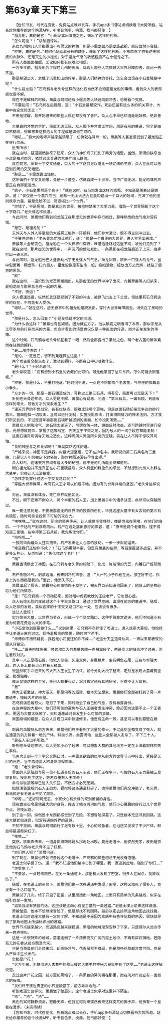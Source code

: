 # 第63y章 天下第三
        【告知书友，时代在变化，免费站点难以长存，手机app多书源站点切换看书大势所趋，站长给你推荐的这个换源APP，听书音色多、换源、找书都好使！】
       “祖龙船，真的是它！”小倔龙露出凝重之色，做出了这样的判断。
       “怎么可能？！”杀破狼惊叫。
       来自九州的几人全都露出不可思议的神色，但是小倔龙面乃是龙族战祖，感应自然不会错。
       “咿呀，真的是它。”珂珂也眨动着长长的睫毛，做出了这样的判断，小东西除了拥有逆天家族的血脉外，还是天生的小祖龙，对于祖龙气息的敏感程度不在小倔龙之下。
       所有人都面面相觑，无论如何都有些难以相信。
       一万多年前，祖龙船为了保住九州的传承，载着九那些人杰穿越大世界屏障而去，就此一去不返。
       那是希望之火，承载了沉重如山的传承，那是人们精神的寄托，怎么会出现在小石皇陵墓中呢？
       “什么祖龙船？”石乌鸦与老头骨这样的活化石自然不会知道祖龙船的事情，看到众人的表现感觉很不解。
       现在不是解释的时候，萧晨与珂珂还有小倔龙等人快速向前冲去，想要看个究竟。
       “不要乱闯！”石乌鸦在后提醒，道：“小石皇最是狡诈，死后还留有这么多的机关算计，大墓中肯定危险无比！”
       不用他提醒，最开始进来的那些人现在都没有了音讯，众人心中早已知道此地妖邪，绝非善地。
       大墓真的非常的空旷，简直无边无际，众人脚下并非虚无空间，而是有形的墓道，完全是由巨石砌成，很难想象这样浩大的工程成是如何完成的。
       “嗷吼……”巨大的咆哮声越来越清晰了，仿佛就在耳畔一般，萧晨等人甚至感觉到了祖龙船正在穿行而来。
       匪夷所思！
       就在这时，墓道突然狭窄了起来，众人的神识终于扫到了两旁的墙壁。当然，所谓的狭窄也不过是相对而言，依然远比普通的大墓广阔无数倍。
       就在前方，出现十字交叉通道，巨大的十字路口足以堪比一块辽阔的平原，众人在此可以感应到四周的交叉墙壁。
       “那是……”小倔龙露出惊色。
       这所谓的十字交叉地带，竟是一片虚空，仿佛自成一个世界，当中广阔无垠，祖龙咆哮的声音正在自那里透出。
       “疯子，小石皇果然是个疯子！”就在这时，石乌鸦发出这样的感慨，不知道是羡慕还是嫉妒，道：“仅仅是一个墓穴而已，他却一无上大法力在此构建出一个巨大的场域，充满了他的法则秩序力量，最是危险不过，简直堪比一个世界。”
       “你错了，不是场域，而是真正的世界，被他拘禁来了大半力量，借助一个世界隔断了这个十字路口。”老头骨这样说道。
       与此同时，萧晨他们看到祖龙船正在那虚无的世界中穿行而过，那种熟悉的龙气绝对没有错。
       “是它，是祖龙船！”
       天外天与人外人等掌控的大威冥王躯体一阵颤抖，他们非常激动，恨不得立刻冲过去。
       “不要冲过去！”老头骨急忙阻止他们，道：“那是一个真正的大世界，进入容易出来难。”
       萧晨等人全部变色，祖龙船在一个大世界中穿行，难道恰逢路过这里不成，被他们见到了？
       就在这时，那片虚无的世界中，一声沉闷的低吼发出，一条黑影在祖龙船后追了上来，抬手打出一道光束。
       与此同时，祖龙船光芒大盛震动出了无比强大的气息，神龙回首，喷出一口强大的龙气，当中包裹着一颗龙珠，扫向后方。祖龙船像是有生命一般，宛如活物，绽放出万丈光辉，挡住了后方的黑影。
       “刷”
       就在这时，一道炽烈的光芒照耀而出，从那虚无的世界中冲了出来，向着萧晨等人扫杀来，是祖龙船与那黑影合在一起的力量。
       “不好，快退！”
       众人极速远遁，纵然如此还是受到了不轻的冲击，被掀飞出去上千丈远，但这里有石乌鸦这样的存在，不可能有人受伤。
       “嗷吼……”就在这时，虚无世界中的祖龙船摆脱黑影，穿行大世界屏障而去，消失在了黑暗的世界。
       “那是什么，怎么回事？”小倔龙惊疑不定的问道。
       “为什么会这样？”萧晨也有些疑惑，因为就在方才，他以破妄之眼看清了本质，那似乎是从无尽岁月前打穿而来的力量，而方才看到的场景也仅仅是一种画面的传递，而非正在发生的事情。
       这个时候，石乌鸦与老头骨相互看了一眼，然后全都露出了激动之色，两个老古董的躯体竟然在轻微的颤抖。
       “是……那件东西！”
       “是的，一定是它，想不到竟埋葬在这里！”
       两个老古董全都失态了，激动到颤抖，不断在口中叨咕着什么。
       “是什么？”小倔龙追问。
       老头骨叹道：“没有想到小石皇的收藏如此可怕，可是他掌握了这件东西，怎么可能会陨落呢。”
       “咿呀，那是什么，不要打哑谜。”珂珂很不满，一点也不惧怕两个老古董，气呼呼的挥舞着小拳头。
       “方才的一切，都是一面石镜造成的，号称史上第三石兵，持有它，简直可以无敌天下！”
       听到老头骨这样说，众人更是不解，萧晨心有疑惑，问道：“第三石兵，一面石镜，到底有怎样的来头，导致方才的现象发生？”
       “诸天万界的不世战宝，各有优缺点，很难比较哪个更强，但是这面石镜却毫无争议的排行第三。镜面阻挡一切攻击，且可以进行复制，实施投影攻击，打出相同威力的神术法则。方才我们所见到的，不过是昔年被那面石镜所捕捉到的画面，如今投影所致……”
       萧晨众人倒吸冷气，这石镜太逆天了，可谓攻防一体，镜面反射攻击，还可跨越时空进行投影，光想想就可怕，掌握了这等战宝，先天立于不败之地，因为敌人的一切手段它都能复制！
       这面石镜真可谓夺天地之造化，这种闻所未闻见所未见的宝镜，实在让人不得不惊叹其可怕。
       “我的神图与之相比如何？”萧晨突然这样问道。
       “严格来说，神图不是兵器，内蕴大道至理，它不在排名中。我所说的第三石兵名为三皇镜，乃是亿万年前被定下的名位，那时神图还没有孕育出呢。”
       众人默然，这诸天万界间有着太多的秘密，远不是他们所能全部知道的。
       明白祖龙船并不是真正在小石皇陵墓后，众人有些如释重负的感觉，不然想到九州人杰躲在大墓中，实在让人无法接受。
       “怎样才能穿行过这十字交叉路口呢？”
       “穿越大世界屏障，唯有石人王才可以如履平地，因为有的世界非常的坚固。”老头骨这样说道。
       对此，萧晨深有体会，死亡世界就是如此。
       不过，眼下还难不倒众人，两个半废的石人王，加上萧晨手中的诸多战宝，自然可以穿越而过。
       唯一要注意的是，不要被那虚无的世界中的投影所伤到，毕竟这座大墓中有太古前的第三石兵镇压，随时可能会投影下可怕的攻击力。
       “嘿嘿嘿……”就在这时，阴冷的笑声传来，让人感觉毛骨悚然，像是厉鬼在哭嚎，在他们的身后，一个干枯的尸影浮现而出，石尸在远处露出狰狞的面容，道：“原来是两个老废物，怪不得知道三皇镜，在夺得第三石兵前，我先炼化你们。”
       “呜呜呜……”
       一股阴风向着众人狂吹而来，石尸发出让人心悸的波动，一步一步向前逼来。
       “难道我们还怕你不成？！”石乌鸦虽然半废，但是有萧晨的在旁，等若掌握诸多战宝，并不是多么担心，反而叫道：“炼化你这个老尸！”
       “嗡”
       萧晨当场祭出了神图，在石乌鸦与老头骨的相助下，化成一片璀璨的光芒，向着石尸旋斩而去。
       石尸倒吸冷气，刹那远遁，传来阴冷的声音，道：“九州的小子你也在此，那正好不过，你身上的东西都是我的。”至此，他消失不见。
       萧晨皱起了眉头，他最担心的事情终于发生了，被天界巨头知道他回来了，他身上的圣物必将为他们所惦念。
       “走！”石乌鸦第一个行动起来，面对暗中虎视眈眈的王级老尸，它也很心虚。
       众人有惊无险的穿越过这个十字交叉路口，通过了世界空间，出现在前方的墓道中。随后，众人吃惊的发现，类似这样的十字交叉路口不止一处，应该说有很多。
       这让人震惊！
       实乃惊天大墓，以世界为节点，形成一个个交叉路口，这种手段非常逆天，他们不知道小石皇为何要花费这么大的手笔。
       “小石皇他到底要做什么……”说到这里，石乌鸦再次抓住了老道士，进入这座大墓后，他始终不让老道士离它过远，保持着极高的警惕，随时可下杀手。
       “师傅你不用怀疑我，我若是小石皇还怕你不成……”老道士天生道骨仙风，一直以来都表现的很从容镇定。
       “吼……”震天咆哮传来，旁边那巨大的墓壁轰隆一声被震碎了，两道高大的身影冲了过来，正在激烈对抗。
       其中一人正是砺石兽，他似人似兽，头生双角，身覆鳞片，生有鳄鱼石尾，正在与单骏大战，两人身上都有点点的石人精血。
       很显然联手冲进来的五大石人王发生了内讧，如今分别大战了起来，定然是发现大墓藏有重宝，都想独吞。
       像三皇镜这样的至宝，任何人都要心动，况且肯定还有其他秘宝，不得不让人疯狂。
       “轰”
       两大王者激战，神力滔天，那是何等的威势，根本无法想象，萧晨他们全部被打到了另一片墓道中，撞碎大片的石壁。
       石乌鸦强忍着怒火，隐忍了下来，同时隐去了自己的气息，没有暴露身份。
       在这神秘的大墓中，他们尽可能的避免与石人王强者发生冲突，除却因为这里不止一个王者外，更因为大墓太妖邪了，天知道激战时会发生什么可怕的事情。
       周围崩塌的墓壁，在众人目瞪口呆中快速修复，像是有生命一般，甚至可以看到墓壁在蠕动。
       刺鼻的血腥味从前方传来，萧晨他们终于看到了大量的修士，不过此刻全都变成了死人，就在通道的前方躺着一地的尸体，鲜血长流，血雾涌动，这些人全都被人击杀了，不下三十人。
       “是石人王出手所致。”
       听到老头骨这样说，众人更加小心了起来，可以想象大墓的其他地方一定在上演着同样的死亡事件。
       当再次走到一个十字交叉路口时，一声震耳欲聋的巨响从前方的世界节点中传出，紧接是无尽的光芒，当中两道高大的身影浮现而出。
       “跑！”老头骨惊叫。
       里面的人是陆战与另一位不知道身份的石人王者，他们正在争斗，可怕的石人王力量被三皇镜复制，投影到了这里，等若双重石人王攻击！
       幸亏杀破狼等早已进入失乐园，不然方才必死无疑。
       如惊涛骇浪般的石人王战力，顿时将这条通道打碎了，也将萧晨他们完全冲散了，老头骨、石乌鸦还有老道士不见了踪影。
       “咿呀……”还好珂珂无恙，小家伙心有余悸的来到萧晨的身边。
       现在盘古石令是他最大的护身符，掩去了他与珂珂的气息，他们小心翼翼的穿行过几个世界节点，寻找出路。
       到了这一刻，纵然是小东西都感觉到了危险，不想冒险探墓了。只是根本无法寻到回路，这座大墓犹如迷宫，似没有通向外界的道路。
       不知不觉间，萧晨与珂珂前行了足有数十里，小心的戒备着，在沿途又发现了不少尸体，鲜血将墓道都染红了。
       “咳咳……”
       突然，咳嗽声传来，一道身影踉踉跄跄从拐角处出现，竟是老道士，他安然无恙，反倒是抓走他的石乌鸦与老头骨不见了踪影。
       “他们两人呢？”萧晨问道。
       到了现在，萧晨也开始戒备起这个老道士，石乌鸦的那些想法不是没有道理。
       老道士似乎受了伤，道：“我不知道他们被冲击到了哪里，我一直逃到此地，碰到了你们……”
       “你受伤了。”
       “不要紧，一点轻伤而已。在另一条通道上，那里有人发现了密室，很多人在厮杀，我被误伤了。”
       随后，在老道士的带领下，萧晨他们第一次在通道中发现了密室，这片区域死了很多人，竟没有一个活口留下。
       萧晨试了几次，终于开启了密室，从里面搜出一角地图，上面只有简单的几条路线，似乎在指引向某一重地。
       “如果我没有猜错的话，这应该是连向小石皇主墓的一条通路。”老道士凑上前来这样说道。
       萧晨皱眉，他本不想继续冒险了，但是却找不到回路，最后决定去按照这角地图去找找看。
       老道士似对这座大墓有一定的了解，不知道是不是因为家族中有些许记载的原因，很快就寻到了那角地图上所逼标识出的通路。
       世界节点越来越少，而道路则越来越畅通，黑暗的地域渐渐安静了下来，只是偶尔从远方传来一两声惨叫。
       这是一片很特殊的地域，墓道连到了一片漆黑而又广阔的泥土地中，不再有巨石铺地，若隐若无的花香从前方飘漾而来。
       只是当萧晨他们走过来后，却倒吸冷气，花香虽然不难闻，但是那些花草却非常可怕，竟是从尸体中生长出的。
       全都是尸花！
       “亿万年来，无意间进入古墓中的修士被这大墓中的神秘力量集中到了这里……”老道士这样解说道。
       走过这片尸花之园，前方更加黑暗了，一条黑色的冥河横在那里，而在河对岸则立有一面巨大的石碑。
       “我们终于接近真正的小石皇陵墓了，前方非常危险。”
       听到老道士这样说，萧晨皱了皱眉头，这个老道士似乎对这里并不陌生。
       “塔”、“塔”、“塔”……
       黑色的冥河静静流淌，寂静无声，但就在河对岸突然传来这样突兀的脚步声，仿佛有一个皇者在漫步。（未完待续）
       【告知书友，时代在变化，免费站点难以长存，手机app多书源站点切换看书大势所趋，站长给你推荐的这个换源APP，听书音色多、换源、找书都好使！】